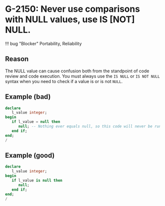 # G-2150: Never use comparisons with NULL values, use IS [NOT] NULL.

!!! bug "Blocker"
    Portability, Reliability

## Reason

The NULL value can cause confusion both from the standpoint of code review and code execution. You must always use the `IS NULL` or `IS NOT NULL` syntax when you need to check if a value is or is not `NULL`.

## Example (bad)

```sql
declare
   l_value integer;
begin
   if l_value = null then 
      null; -- Nothing ever equals null, so this code will never be run
   end if;
end;
/
```

## Example (good)

```sql
declare
   l_value integer;
begin
   if l_value is null then
      null;
   end if;
end;
/
```
